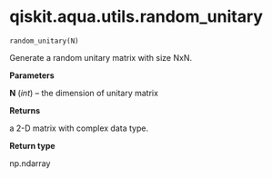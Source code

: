 <span id="qiskit-aqua-utils-random-unitary" />

# qiskit.aqua.utils.random\_unitary

`random_unitary(N)`

Generate a random unitary matrix with size NxN.

**Parameters**

**N** (*int*) – the dimension of unitary matrix

**Returns**

a 2-D matrix with complex data type.

**Return type**

np.ndarray
